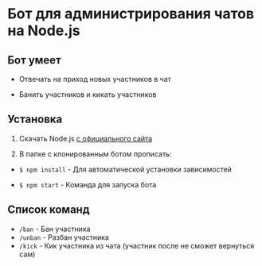 # Бот для администрирования чатов на Node.js

## Бот умеет

- Отвечать на приход новых участников в чат

- Банить участников и кикать участников

## Установка

1. Скачать Node.js [с официального сайта](https://nodejs.org/)

1. В папке с клонированным ботом прописать:

- `$ npm install` - Для автоматической установки зависимостей

- `$ npm start` - Команда для запуска бота

## Список команд

- `/ban` - Бан участника
- `/unban` - Разбан участника
- `/kick` - Кик участника из чата (участник после не сможет вернуться сам)
